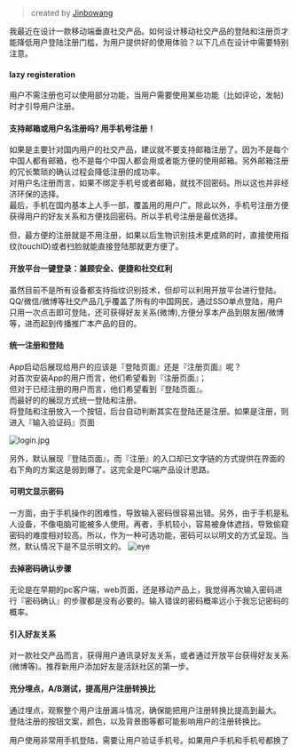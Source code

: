 >created by [Jinbowang](http://weibo.com/u/5039443877) 

我最近在设计一款移动端垂直社交产品。如何设计移动社交产品的登陆和注册页才能降低用户登陆注册门槛，为用户提供好的使用体验？以下几点在设计中需要特别注意。

#### lazy registeration
用户不需注册也可以使用部分功能，当用户需要使用某些功能（比如评论，发帖)时才引导用户注册。

#### 支持邮箱或用户名注册吗? 用手机号注册！
如果是主要针对国内用户的社交产品，建议就不要支持邮箱注册了。因为不是每个中国人都有邮箱，也不是每个中国人都会用或者能方便的使用邮箱。另外邮箱注册的冗长繁琐的确认过程会降低注册的成功率。    
对用户名注册而言，如果不绑定手机号或者邮箱，就找不回密码。所以这也并非经济环保的选择。  
最后，手机在国内基本上人手一部，覆盖用的用户广。除此以外，手机号注册方便获得用户的好友关系和方便找回密码。所以手机号注册是最优选择。
  
但，最方便的注册就是不用注册，如果以后生物识别技术更成熟的时，直接使用指纹(touchID)或者扫脸就能直接登陆那就更方便了。 

#### 开放平台一键登录：兼顾安全、便捷和社交红利
虽然目前不是所有设备都支持指纹识别技术，但却可以利用开放平台进行登陆。
QQ/微信/微博等社交产品几乎覆盖了所有的中国网民，通过SSO单点登陆，用户只用一次点击即可登陆，还可获得好友关系(微博),方便分享本产品到朋友圈/微博等，进而起到传播推广本产品的目的。

#### 统一注册和登陆
App启动后展现给用户的应该是『登陆页面』还是『注册页面』呢？  
对首次安装App的用户而言，他们希望看到『注册页面』；  
但对于已经注册的用户而言，他们希望看到『登陆页面』。    
而最好的的展现方式统一登陆和注册。  
将登陆和注册放入一个按钮，后台自动判断其实在登陆还是注册。如果是注册，则进入『输入验证码』页面

![login.jpg](https://raw.githubusercontent.com/che3vinci/che3vinci.github.io/master/_posts/media/login.jpg)

另外，默认展现『登陆页面』，而『注册』的入口却已文字链的方式提供在界面的右下角的方案这是弱到爆了。这完全是PC端产品设计思路。

#### 可明文显示密码
一方面，由于手机操作的困难性，导致输入密码很容易出错。另外，由于手机是私人设备，不像电脑可能被多人使用。再者，手机较小，容易被身体遮挡，导致偷窥密码的难度相对较高。所以，作为一种可选功能，密码可以以明文的方式呈现。当然，默认情况下是不显示明文的。
![eye](https://raw.githubusercontent.com/che3vinci/che3vinci.github.io/master/_posts/media/eye.jpg)

#### 去掉密码确认步骤
无论是在早期的pc客户端，web页面，还是移动产品上，我觉得再次输入密码进行『密码确认』的步骤都是没有必要的。输入错误的密码概率远小于我忘记密码的概率。

#### 引入好友关系
对一款社交产品而言，获得用户通讯录好友关系，或者通过开放平台获得好友关系(微博等)。推荐新用户添加好友是活跃社区的第一步。

#### 充分埋点，A/B测试，提高用户注册转换比
通过埋点，观察整个用户注册漏斗情况，确保能把用户注册转换比提高到最大。
登陆注册的按钮文案，颜色，以及背景图等都可能影响用户的注册转换比。



用户使用非常用手机登陆，需要让用户验证手机号。如果用户手机和手机号都换了
